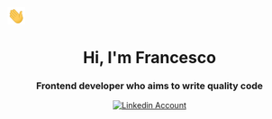 <img src="https://raw.githubusercontent.com/ABSphreak/ABSphreak/master/gifs/Hi.gif" height="30px">
<h1 align="center">Hi, I'm Francesco</h1>
<h3 align="center">Frontend developer who aims to write quality code</h3>

<div align=center>
  <a href="https://www.linkedin.com/in/francesco-pandolfi-dev/"><img src="https://cdn.worldvectorlogo.com/logos/linkedin-icon-2.svg" title="Linkedin" alt="Linkedin Account" width="30"/></a>
